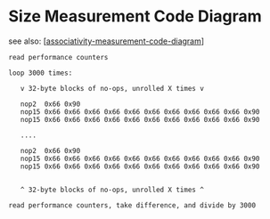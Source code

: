 # Size Measurement Code Diagram
see also: [[associativity-measurement-code-diagram]]
```code
read performance counters

loop 3000 times:

   v 32-byte blocks of no-ops, unrolled X times v

   nop2  0x66 0x90
   nop15 0x66 0x66 0x66 0x66 0x66 0x66 0x66 0x66 0x66 0x66 0x90
   nop15 0x66 0x66 0x66 0x66 0x66 0x66 0x66 0x66 0x66 0x66 0x90

   ....

   nop2  0x66 0x90
   nop15 0x66 0x66 0x66 0x66 0x66 0x66 0x66 0x66 0x66 0x66 0x90
   nop15 0x66 0x66 0x66 0x66 0x66 0x66 0x66 0x66 0x66 0x66 0x90
   
   
   ^ 32-byte blocks of no-ops, unrolled X times ^

read performance counters, take difference, and divide by 3000
```
[//begin]: # "Autogenerated link references for markdown compatibility"
[associativity-measurement-code-diagram]: associativity-measurement-code-diagram "Associativity Measurement Code Diagram"
[//end]: # "Autogenerated link references"